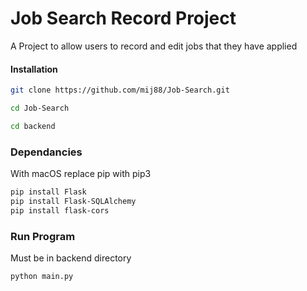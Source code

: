 # Job Search Record Project

A Project to allow users to record  and edit jobs that they have applied 

#### Installation

```bash
git clone https://github.com/mij88/Job-Search.git

cd Job-Search

cd backend
```

### Dependancies

With macOS replace pip with pip3

```bash
pip install Flask
pip install Flask-SQLAlchemy
pip install flask-cors
```

### Run Program

Must be in backend directory

```bash
python main.py
````

